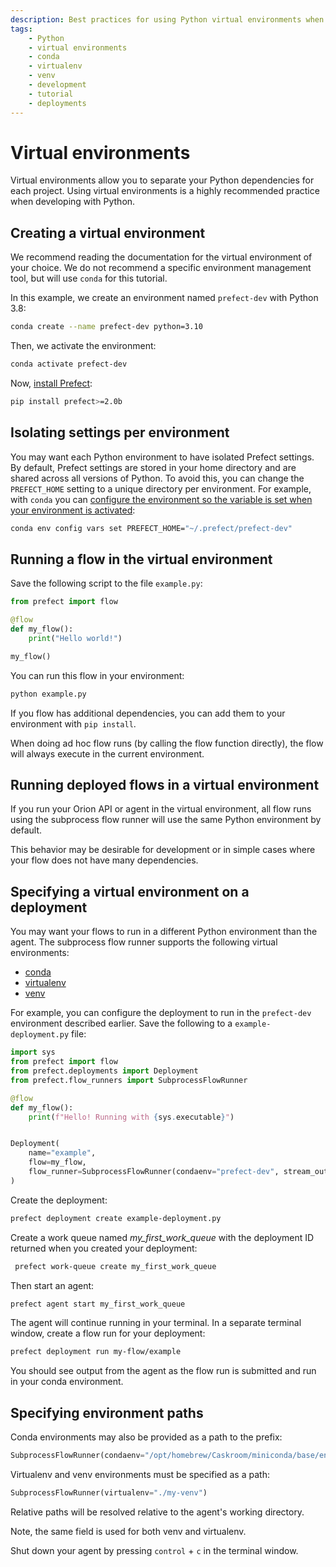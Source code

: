 ```yaml
---
description: Best practices for using Python virtual environments when developing Prefect flows.
tags:
    - Python
    - virtual environments
    - conda
    - virtualenv
    - venv
    - development
    - tutorial
    - deployments
---
```


# Virtual environments

Virtual environments allow you to separate your Python dependencies for each project. Using virtual environments is a highly recommended practice when developing with Python.

## Creating a virtual environment

We recommend reading the documentation for the virtual environment of your choice. We do not recommend a specific environment management tool, but will use `conda` for this tutorial.

In this example, we create an environment named `prefect-dev` with Python 3.8:

```bash
conda create --name prefect-dev python=3.10   
```

Then, we activate the environment:

```bash
conda activate prefect-dev
```

Now, [install Prefect](/getting-started/installation.md):
```bash
pip install prefect>=2.0b
```

## Isolating settings per environment

You may want each Python environment to have isolated Prefect settings. By default, Prefect settings are stored in your home directory and are shared across all versions of Python. To avoid this, you can change the `PREFECT_HOME` setting to a unique directory per environment. For example, with `conda` you can [configure the environment so the variable is set when your environment is activated](https://docs.conda.io/projects/conda/en/latest/user-guide/tasks/manage-environments.html#setting-environment-variables):

```bash
conda env config vars set PREFECT_HOME="~/.prefect/prefect-dev"
```

## Running a flow in the virtual environment

Save the following script to the file `example.py`:

```python
from prefect import flow

@flow
def my_flow():
    print("Hello world!")

my_flow()
```

You can run this flow in your environment:

```bash
python example.py
```

If you flow has additional dependencies, you can add them to your environment with `pip install`.

When doing ad hoc flow runs (by calling the flow function directly), the flow will always execute in the current environment.

## Running deployed flows in a virtual environment

If you run your Orion API or agent in the virtual environment, all flow runs using the subprocess flow runner will use the same Python environment by default.

This behavior may be desirable for development or in simple cases where your flow does not have many dependencies.

## Specifying a virtual environment on a deployment

You may want your flows to run in a different Python environment than the agent. The subprocess flow runner supports the following virtual environments:

- [conda](https://docs.conda.io/projects/conda/en/latest/user-guide/tasks/manage-environments.html)
- [virtualenv](https://virtualenv.pypa.io/en/latest/)
- [venv](https://docs.python.org/3/library/venv.html)


For example, you can configure the deployment to run in the `prefect-dev` environment described earlier. Save the following to a `example-deployment.py` file:

```python
import sys
from prefect import flow
from prefect.deployments import Deployment
from prefect.flow_runners import SubprocessFlowRunner

@flow
def my_flow():
    print(f"Hello! Running with {sys.executable}")


Deployment(
    name="example",
    flow=my_flow,
    flow_runner=SubprocessFlowRunner(condaenv="prefect-dev", stream_output=True)
)
```

Create the deployment:

```bash
prefect deployment create example-deployment.py
```

Create a work queue named *my_first_work_queue* with the deployment ID returned when you created your deployment:

```bash
 prefect work-queue create my_first_work_queue
```

Then start an agent:

```bash
prefect agent start my_first_work_queue
```

The agent will continue running in your terminal. 
In a separate terminal window, create a flow run for your deployment:

```bash
prefect deployment run my-flow/example
```

You should see output from the agent as the flow run is submitted and run in your conda environment.

## Specifying environment paths

Conda environments may also be provided as a path to the prefix:

```python
SubprocessFlowRunner(condaenv="/opt/homebrew/Caskroom/miniconda/base/envs/prefect-dev")
```

Virtualenv and venv environments must be specified as a path:

```python
SubprocessFlowRunner(virtualenv="./my-venv")
```

Relative paths will be resolved relative to the agent's working directory.

Note, the same field is used for both venv and virtualenv.

Shut down your agent by pressing `control` + `c` in the terminal window.